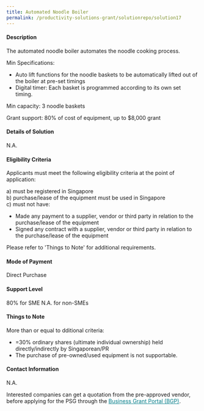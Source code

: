 ```yaml
---
title: Automated Noodle Boiler
permalink: /productivity-solutions-grant/solutionrepo/solution17
---
```


#### Description

The automated noodle boiler automates the noodle cooking process.

Min Specifications: 
- Auto lift functions for the noodle baskets to be automatically lifted out of the boiler at pre-set timings
- Digital timer: Each basket is programmed according to its own set timing. 

Min capacity: 3 noodle baskets

Grant support: 80% of cost of equipment, up to $8,000 grant

#### Details of Solution

N.A.

#### Eligibility Criteria

Applicants must meet the following eligibility criteria at the point of application:

a) must be registered in Singapore <br>
b) purchase/lease of the equipment must be used in Singapore <br>
c) must not have:
- Made any payment to a supplier, vendor or third party in relation to the purchase/lease of the equipment
- Signed any contract with a supplier, vendor or third party in relation to the purchase/lease of the equipment

Please refer to 'Things to Note' for additional requirements.

#### Mode of Payment
Direct Purchase

#### Support Level
80% for SME
N.A. for non-SMEs

#### Things to Note
More than or equal to dditional criteria:
- =30% ordinary shares (ultimate individual ownership) held directly/indirectly by Singaporean/PR
- The purchase of pre-owned/used equipment is not supportable.

#### Contact Information
N.A.

Interested companies can get a quotation from the pre-approved vendor, before applying for the PSG through the <a target='_blank' style='color:#037e8a' href='https://www.businessgrants.gov.sg/'>Business Grant Portal (BGP)</a>.

